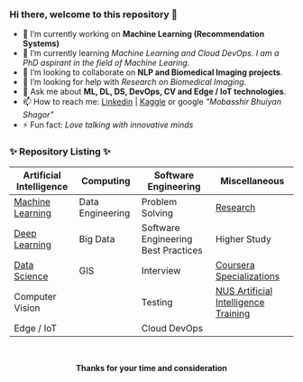 ### Hi there, welcome to this repository 👋

<!--
**bhuiyanmobasshir94/bhuiyanmobasshir94** is a ✨ _special_ ✨ repository because its `README.md` (this file) appears on your GitHub profile.
-->

- 🔭 I’m currently working on **Machine Learning (Recommendation Systems)**
- 🌱 I’m currently learning *Machine Learning and Cloud DevOps. I am a PhD aspirant in the field of Machine Learing*.
- 👯 I’m looking to collaborate on **NLP and Biomedical Imaging projects**. 
- 🤔 I’m looking for help with *Research on Biomedical Imaging*.
- 💬 Ask me about **ML, DL, DS, DevOps, CV and Edge / IoT technologies**.
- 📫 How to reach me: [Linkedin](https://www.linkedin.com/in/mobasshir-bhuiyan-shagor/) | [Kaggle](https://www.kaggle.com/mobasshir) or google *"Mobasshir Bhuiyan Shagor"*
- ⚡ Fun fact: *Love talking with innovative minds*

### ✨ Repository Listing ✨

| Artificial Intelligence | Computing | Software Engineering | Miscellaneous |
|-	|-	|- |- |
| [Machine Learning](https://github.com/bhuiyanmobasshir94/Machine-Learning) | Data Engineering | Problem Solving  | [Research](https://github.com/bhuiyanmobasshir94/Research) |
| [Deep Learning](https://github.com/bhuiyanmobasshir94/Deep-Learning) | Big Data | Software Engineering Best Practices | Higher Study |
| [Data Science](https://github.com/bhuiyanmobasshir94/Data-Science) | GIS | Interview | [Coursera Specializations](https://github.com/bhuiyanmobasshir94/Coursera-Specializations) |
| Computer Vision |   | Testing | [NUS Artificial Intelligence Training](https://github.com/bhuiyanmobasshir94/NUS-Artificial-Intelligence-Training) |
| Edge / IoT |  | Cloud DevOps |  |

</br>
<p align="center">
<strong>Thanks for your time and consideration</strong>
</p>
